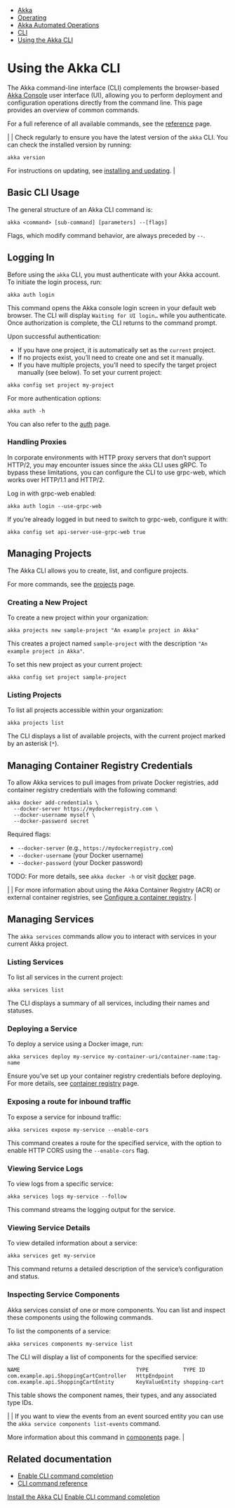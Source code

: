 <!-- <nav> -->
- [Akka](../../index.html)
- [Operating](../index.html)
- [Akka Automated Operations](../akka-platform.html)
- [CLI](index.html)
- [Using the Akka CLI](using-cli.html)

<!-- </nav> -->

# Using the Akka CLI

The Akka command-line interface (CLI) complements the browser-based [Akka Console](https://console.akka.io/) user interface (UI), allowing you to perform deployment and configuration operations directly from the command line. This page provides an overview of common commands.

For a full reference of all available commands, see the [reference](../../reference/cli/akka-cli/index.html) page.

|  | Check regularly to ensure you have the latest version of the `akka` CLI. You can check the installed version by running:

```shell
akka version
```
For instructions on updating, see [installing and updating](installation.html). |

## <a href="about:blank#_basic_cli_usage"></a> Basic CLI Usage

The general structure of an Akka CLI command is:

```shell
akka <command> [sub-command] [parameters] --[flags]
```
Flags, which modify command behavior, are always preceded by `--`.

## <a href="about:blank#_logging_in"></a> Logging In

Before using the `akka` CLI, you must authenticate with your Akka account. To initiate the login process, run:

```shell
akka auth login
```
This command opens the Akka console login screen in your default web browser. The CLI will display `Waiting for UI login…​` while you authenticate. Once authorization is complete, the CLI returns to the command prompt.

Upon successful authentication:

- If you have one project, it is automatically set as the `current` project.
- If no projects exist, you’ll need to create one and set it manually.
- If you have multiple projects, you’ll need to specify the target project manually (see below).
To set your current project:

```shell
akka config set project my-project
```
For more authentication options:

```shell
akka auth -h
```
You can also refer to the [auth](../../reference/cli/akka-cli/akka_auth.html) page.

### <a href="about:blank#_handling_proxies"></a> Handling Proxies

In corporate environments with HTTP proxy servers that don’t support HTTP/2, you may encounter issues since the `akka` CLI uses gRPC. To bypass these limitations, you can configure the CLI to use grpc-web, which works over HTTP/1.1 and HTTP/2.

Log in with grpc-web enabled:

```shell
akka auth login --use-grpc-web
```
If you’re already logged in but need to switch to grpc-web, configure it with:

```shell
akka config set api-server-use-grpc-web true
```

## <a href="about:blank#_managing_projects"></a> Managing Projects

The Akka CLI allows you to create, list, and configure projects.

For more commands, see the [projects](../../reference/cli/akka-cli/akka_projects.html) page.

### <a href="about:blank#_creating_a_new_project"></a> Creating a New Project

To create a new project within your organization:

```shell
akka projects new sample-project "An example project in Akka"
```
This creates a project named `sample-project` with the description `"An example project in Akka"`.

To set this new project as your current project:

```shell
akka config set project sample-project
```

### <a href="about:blank#_listing_projects"></a> Listing Projects

To list all projects accessible within your organization:

```shell
akka projects list
```
The CLI displays a list of available projects, with the current project marked by an asterisk (`*`).

## <a href="about:blank#_managing_container_registry_credentials"></a> Managing Container Registry Credentials

To allow Akka services to pull images from private Docker registries, add container registry credentials with the following command:

```shell
akka docker add-credentials \
  --docker-server https://mydockerregistry.com \
  --docker-username myself \
  --docker-password secret
```
Required flags:
* `--docker-server` (e.g., `https://mydockerregistry.com`)
* `--docker-username` (your Docker username)
* `--docker-password` (your Docker password)

TODO:  For more details, see `akka docker -h` or visit [docker](../../reference/cli/akka-cli/akka_docker.html) page.

|  | For more information about using the Akka Container Registry (ACR) or external container registries, see [Configure a container registry](../projects/container-registries.html). |

## <a href="about:blank#_managing_services"></a> Managing Services

The `akka services` commands allow you to interact with services in your current Akka project.

### <a href="about:blank#_listing_services"></a> Listing Services

To list all services in the current project:

```shell
akka services list
```
The CLI displays a summary of all services, including their names and statuses.

### <a href="about:blank#_deploying_a_service"></a> Deploying a Service

To deploy a service using a Docker image, run:

```shell
akka services deploy my-service my-container-uri/container-name:tag-name
```
Ensure you’ve set up your container registry credentials before deploying. For more details, see [container registry](../projects/container-registries.html) page.

### <a href="about:blank#_exposing_a_route_for_inbound_traffic"></a> Exposing a route for inbound traffic

To expose a service for inbound traffic:

```shell
akka services expose my-service --enable-cors
```
This command creates a route for the specified service, with the option to enable HTTP CORS using the `--enable-cors` flag.

### <a href="about:blank#_viewing_service_logs"></a> Viewing Service Logs

To view logs from a specific service:

```shell
akka services logs my-service --follow
```
This command streams the logging output for the service.

### <a href="about:blank#_viewing_service_details"></a> Viewing Service Details

To view detailed information about a service:

```shell
akka services get my-service
```
This command returns a detailed description of the service’s configuration and status.

### <a href="about:blank#_inspecting_service_components"></a> Inspecting Service Components

Akka services consist of one or more components. You can list and inspect these components using the following commands.

To list the components of a service:

```shell
akka services components my-service list
```
The CLI will display a list of components for the specified service:

```shell
NAME                                     TYPE           TYPE ID
com.example.api.ShoppingCartController   HttpEndpoint
com.example.api.ShoppingCartEntity       KeyValueEntity shopping-cart
```
This table shows the component names, their types, and any associated type IDs.

|  | If you want to view the events from an event sourced entity you can use the `akka service components list-events` command.

More information about this command in [components](../../reference/cli/akka-cli/akka_services_components_list-events.html) page. |

## <a href="about:blank#_related_documentation"></a> Related documentation

- [Enable CLI command completion](command-completion.html)
- [CLI command reference](../../reference/cli/akka-cli/index.html)

<!-- <footer> -->
<!-- <nav> -->
[Install the Akka CLI](installation.html) [Enable CLI command completion](command-completion.html)
<!-- </nav> -->

<!-- </footer> -->

<!-- <aside> -->

<!-- </aside> -->